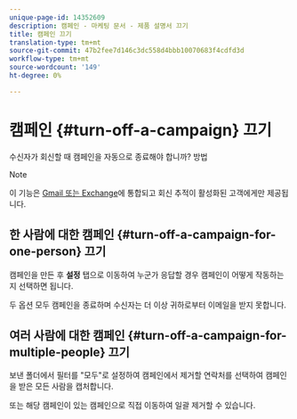 ```yaml
---
unique-page-id: 14352609
description: 캠페인 - 마케팅 문서 - 제품 설명서 끄기
title: 캠페인 끄기
translation-type: tm+mt
source-git-commit: 47b2fee7d146c3dc558d4bbb10070683f4cdfd3d
workflow-type: tm+mt
source-wordcount: '149'
ht-degree: 0%

---
```



# 캠페인 {#turn-off-a-campaign} 끄기

수신자가 회신할 때 캠페인을 자동으로 종료해야 합니까? 방법

>[!NOTE]
>
>이 기능은 [Gmail 또는 Exchange](https://toutapp.com/next#settings/email-tracking)에 통합되고 회신 추적이 활성화된 고객에게만 제공됩니다.

## 한 사람에 대한 캠페인 {#turn-off-a-campaign-for-one-person} 끄기

캠페인을 만든 후 **설정** 탭으로 이동하여 누군가 응답할 경우 캠페인이 어떻게 작동하는지 선택하면 됩니다.

두 옵션 모두 캠페인을 종료하며 수신자는 더 이상 귀하로부터 이메일을 받지 못합니다.

## 여러 사람에 대한 캠페인 {#turn-off-a-campaign-for-multiple-people} 끄기

보낸 폴더에서 필터를 &quot;모두&quot;로 설정하여 캠페인에서 제거할 연락처를 선택하여 캠페인을 받은 모든 사람을 캡처합니다.

또는 해당 캠페인이 있는 캠페인으로 직접 이동하여 일괄 제거할 수 있습니다.
